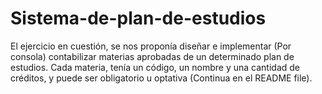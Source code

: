 # Sistema-de-plan-de-estudios
El ejercicio en cuestión, se nos proponía diseñar e implementar (Por consola) contabilizar materias aprobadas de un determinado plan de estudios. Cada materia, tenía un código, un nombre y una cantidad de créditos, y puede ser obligatorio u optativa (Continua en el README file).
